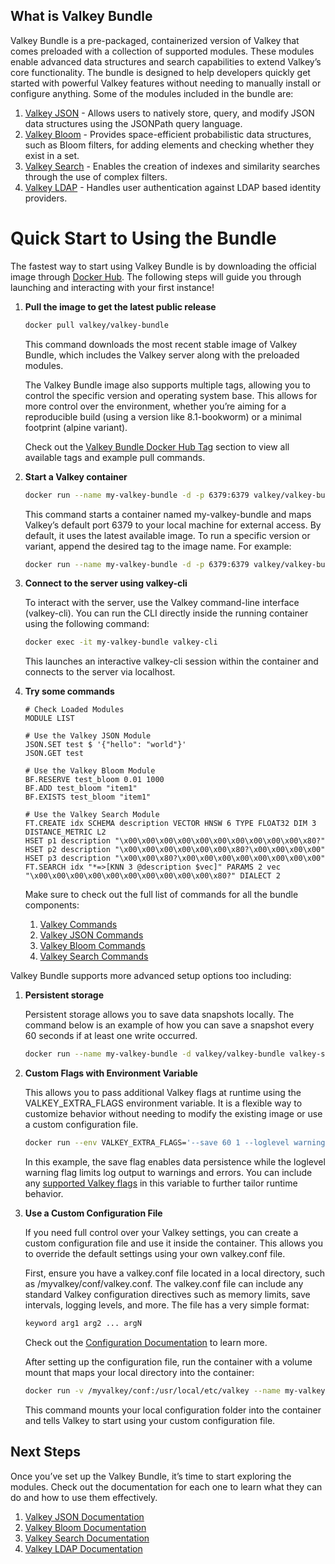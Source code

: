 ## What is Valkey Bundle

Valkey Bundle is a pre-packaged, containerized version of Valkey that comes preloaded with a collection of supported modules. 
These modules enable advanced data structures and search capabilities to extend Valkey’s core functionality. 
The bundle is designed to help developers quickly get started with powerful Valkey features without needing to manually install or configure anything. 
Some of the modules included in the bundle are:

1. [Valkey JSON](https://valkey.io/topics/valkey-json/) - Allows users to natively store, query, and modify JSON data structures using the JSONPath query language.
2. [Valkey Bloom](https://valkey.io/topics/bloomfilters/) - Provides space-efficient probabilistic data structures, such as Bloom filters, for adding elements and checking whether they exist in a set.
3. [Valkey Search](https://valkey.io/topics/search/) - Enables the creation of indexes and similarity searches through the use of complex filters. 
4. [Valkey LDAP](https://valkey.io/topics/ldap/) - Handles user authentication against LDAP based identity providers.  

# Quick Start to Using the Bundle

The fastest way to start using Valkey Bundle is by downloading the official image through [Docker Hub](https://hub.docker.com/r/valkey/valkey-bundle/). The following steps will guide you through launching and interacting with your first instance!

1. **Pull the image to get the latest public release**

    ```bash
    docker pull valkey/valkey-bundle
    ```

    This command downloads the most recent stable image of Valkey Bundle, which includes the Valkey server along with the preloaded modules.

    The Valkey Bundle image also supports multiple tags, allowing you to control the specific version and operating system base. This allows for more control over the environment, whether you’re aiming for a reproducible build (using a version like 8.1-bookworm) or a minimal footprint (alpine variant).

    Check out the [Valkey Bundle Docker Hub Tag](https://hub.docker.com/r/valkey/valkey-bundle/tags) section to view all available tags and example pull commands. 

2. **Start a Valkey container**

    ```bash
    docker run --name my-valkey-bundle -d -p 6379:6379 valkey/valkey-bundle
    ```

    This command starts a container named my-valkey-bundle and maps Valkey’s default port 6379 to your local machine for external access. By default, it uses the latest available image. To run a specific version or variant, append the desired tag to the image name. For example:

    ```bash
    docker run --name my-valkey-bundle -d -p 6379:6379 valkey/valkey-bundle:8.1-bookworm
    ```
 
3. **Connect to the server using valkey-cli**
    
    To interact with the server, use the Valkey command-line interface (valkey-cli). You can run the CLI directly inside the running container using the following command:

    ```bash
    docker exec -it my-valkey-bundle valkey-cli
    ```

    This launches an interactive valkey-cli session within the container and connects to the server via localhost.

4. **Try some commands**

    ```
    # Check Loaded Modules
    MODULE LIST

    # Use the Valkey JSON Module
    JSON.SET test $ '{"hello": "world"}'
    JSON.GET test

    # Use the Valkey Bloom Module
    BF.RESERVE test_bloom 0.01 1000
    BF.ADD test_bloom "item1"
    BF.EXISTS test_bloom "item1"

    # Use the Valkey Search Module
    FT.CREATE idx SCHEMA description VECTOR HNSW 6 TYPE FLOAT32 DIM 3 DISTANCE_METRIC L2
    HSET p1 description "\x00\x00\x00\x00\x00\x00\x00\x00\x00\x00\x80?"
    HSET p2 description "\x00\x00\x00\x00\x00\x00\x80?\x00\x00\x00\x00"
    HSET p3 description "\x00\x00\x80?\x00\x00\x00\x00\x00\x00\x00\x00"
    FT.SEARCH idx "*=>[KNN 3 @description $vec]" PARAMS 2 vec "\x00\x00\x00\x00\x00\x00\x00\x00\x00\x00\x80?" DIALECT 2
    ```

    Make sure to check out the full list of commands for all the bundle components:

    1. [Valkey Commands](https://valkey.io/commands/)
    2. [Valkey JSON Commands](https://valkey.io/commands/#json)
    3. [Valkey Bloom Commands](https://valkey.io/commands/#bloom)
    4. [Valkey Search Commands](https://valkey.io/commands/#search)

Valkey Bundle supports more advanced setup options too including:

1. **Persistent storage**
    
    Persistent storage allows you to save data snapshots locally. The command below is an example of how you can save a snapshot every 60 seconds if at least one write occurred. 
    
    ```bash
    docker run --name my-valkey-bundle -d valkey/valkey-bundle valkey-server --save 60 1 --loglevel warning
    ```
    
2. **Custom Flags with Environment Variable**
    
    This allows you to pass additional Valkey flags at runtime using the VALKEY_EXTRA_FLAGS environment variable. It is a flexible way to customize behavior without needing to modify the existing image or use a custom configuration file. 
    
    ```bash
    docker run --env VALKEY_EXTRA_FLAGS='--save 60 1 --loglevel warning' valkey/valkey-bundle
    ```

    In this example, the save flag enables data persistence while the loglevel warning flag limits log output to warnings and errors. You can include any [supported Valkey flags](https://github.com/valkey-io/valkey/blob/unstable/valkey.conf) in this variable to further tailor runtime behavior.
    
3. **Use a Custom Configuration File**
    
    If you need full control over your Valkey settings, you can create a custom configuration file and use it inside the container. 
    This allows you to override the default settings using your own valkey.conf file.

    First, ensure you have a valkey.conf file located in a local directory, such as /myvalkey/conf/valkey.conf. 
    The valkey.conf file can include any standard Valkey configuration directives such as memory limits, save intervals, logging levels, and more. The file has a very simple format:

    ```bash
    keyword arg1 arg2 ... argN
    ``` 

    Check out the [Configuration Documentation](https://valkey.io/topics/valkey.conf/) to learn more.

    After setting up the configuration file, run the container with a volume mount that maps your local directory into the container:
    
    ```bash
    docker run -v /myvalkey/conf:/usr/local/etc/valkey --name my-valkey-bundle valkey/valkey-bundle valkey-server /usr/local/etc/valkey/valkey.conf
    ```

    This command mounts your local configuration folder into the container and tells Valkey to start using your custom configuration file.

## Next Steps

Once you’ve set up the Valkey Bundle, it’s time to start exploring the modules. Check out the documentation for each one to learn what they can do and how to use them effectively.

1. [Valkey JSON Documentation](https://valkey.io/topics/valkey-json/)
2. [Valkey Bloom Documentation](https://valkey.io/topics/bloomfilters/)
3. [Valkey Search Documentation](https://valkey.io/topics/search/)
4. [Valkey LDAP Documentation](https://valkey.io/topics/ldap/)